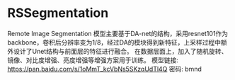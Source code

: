 # RSSegmentation
Remote Image Segmentation
模型主要基于DA-net的结构，采用resnet101作为backbone，卷积后分辨率变为1/8，经过DA的模块得到新特征，上采样过程中额外设计了Unet结构与前面层的特征进行融合。
在数据层面上，加入了随机旋转、镜像、对比度增强、亮度增强等增强方案用于训练。
模型链接: https://pan.baidu.com/s/1oMmT_kcVbNs5SKzqUdTl4Q  密码: bmnd
